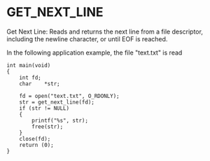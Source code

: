 # GET_NEXT_LINE

Get Next Line: Reads and returns the next line from a file descriptor, including the newline character, or until EOF is reached.

In the following application example, the file "text.txt" is read

	int	main(void)
	{
 		int	fd;
		char	*str;

 		fd = open("text.txt", O_RDONLY);
		str = get_next_line(fd);
 		if (str != NULL)
 		{
 			printf("%s", str);
 			free(str);
 		}
 		close(fd);
 		return (0);
	}

